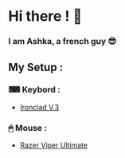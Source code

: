 # Hi there ! 👋

### I am Ashka, a french guy 😎



## My Setup : 

### ⌨ Keybord : 
  - [Ironclad V.3](https://designedby.gg/product/ironclad-v3/)

### 🖱 Mouse : 
  - [Razer Viper Ultimate](https://www.razer.com/gaming-mice/razer-viper-ultimate)


